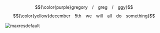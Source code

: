 $${\color{purple}gregory　/　greg　/　ggy}$$
$${\color{yellow}december　5th　we　will　all　do　something}$$



![maxresdefault](https://github.com/user-attachments/assets/40987e2f-59cc-44c2-ba8a-07a3eaa88058)
